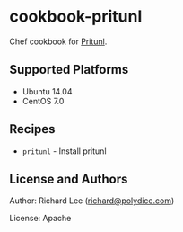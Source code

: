 # cookbook-pritunl

Chef cookbook for [Pritunl](https://pritunl.com/).

## Supported Platforms

* Ubuntu 14.04
* CentOS 7.0

## Recipes

* `pritunl` - Install pritunl

## License and Authors

Author: Richard Lee (richard@polydice.com)

License: Apache